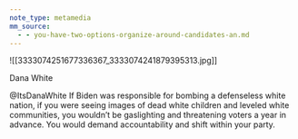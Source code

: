```yaml
---
note_type: metamedia
mm_source:
  - - you-have-two-options-organize-around-candidates-an.md
---
```


![[3333074251677336367_3333074241879395313.jpg]]

Dana White

@ItsDanaWhite
If Biden was responsible for bombing
a defenseless white nation, if you were
seeing images of dead white children
and leveled white communities, you
wouldn’t be gaslighting and threatening
voters a year in advance. You would
demand accountability and shift within
your party.

